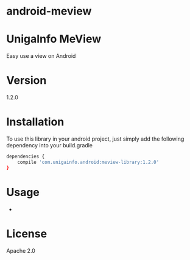 # android-meview

# UnigaInfo MeView
Easy use a view on Android

# Version

1.2.0

# Installation

To use this library in your android project, just simply add the following dependency into your build.gradle

```sh
dependencies {
    compile 'com.unigainfo.android:meview-library:1.2.0'
}
```

# Usage
-

# License
Apache 2.0
